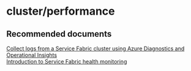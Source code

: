 <properties
	pageTitle="cluster/performance"
	description="cluster/performance"
	service="microsoft.servicefabric"
	resource="clusters"
	authors="aashu"
	displayOrder=""
	selfHelpType="generic"
	supportTopicIds="32449693"
	resourceTags=""
	productPesIds="15842"
	cloudEnvironments="public,BlackForest,Fairfax,MoonCake"
/>

# cluster/performance

## **Recommended documents**
[Collect logs from a Service Fabric cluster using Azure Diagnostics and Operational Insights](https://azure.microsoft.com/documentation/articles/service-fabric-diagnostics-how-to-setup-wad-operational-insights/)<br>
[Introduction to Service Fabric health monitoring](https://azure.microsoft.com/documentation/articles/service-fabric-health-introduction/)
